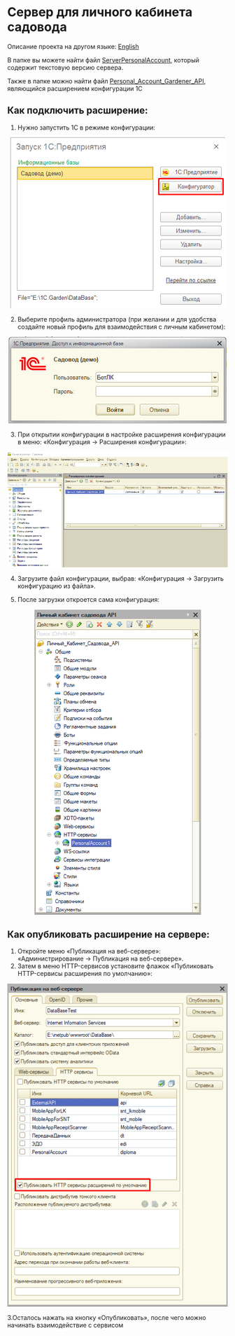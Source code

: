 # Сервер для личного кабинета садовода

Описание проекта на другом языке: [English](README.en.md)

В папке вы можете найти файл [ServerPersonalAccount](ServerPersonalAccount.txt), который содержит текстовую версию сервера.

Также в папке можно найти файл [Personal_Account_Gardener_API](Personal_Account_Gardener_API.cfe), являющийся расширением конфигурации 1С

## Как подключить расширение:

1. Нужно запустить 1С в режиме конфигурации:
​
<p align="center">
  <img src="/images/img1.png" alt="Запуск системы в режиме конфигурации"/>
</p>

2. Выберите профиль администратора (при желании и для удобства создайте новый профиль для взаимодействия с личным кабинетом):

<p align="center">
  <img src="/images/img2.png" alt="Выбор профиля"/>
</p>

3. При открытии конфигурации в настройке расширения конфигурации в меню: «Конфигурация -> Расширения конфигурации»:

<p align="center">
  <img src="/images/img3.png" alt="Расширение конфигурации"/>
</p>

4. Загрузите файл конфигурации, выбрав: «Конфигурация -> Загрузить конфигурацию из файла».

5. После загрузки откроется сама конфигурация:

<p align="center">
  <img src="/images/img4.png" alt="Меню конфигурации"/>
</p>

## Как опубликовать расширение на сервере:

1. Откройте меню «Публикация на веб-сервере»: «Администрирование -> Публикация на веб-сервере».
2. Затем в меню HTTP-сервисов установите флажок «Публиковать HTTP-сервисы расширения по умолчанию»:

<p align="center">
  <img src="/images/img5.png" alt="Публикация веб-сервера"/>
</p>

3.Осталось нажать на кнопку «Опубликовать», после чего можно начинать взаимодействие с сервисом